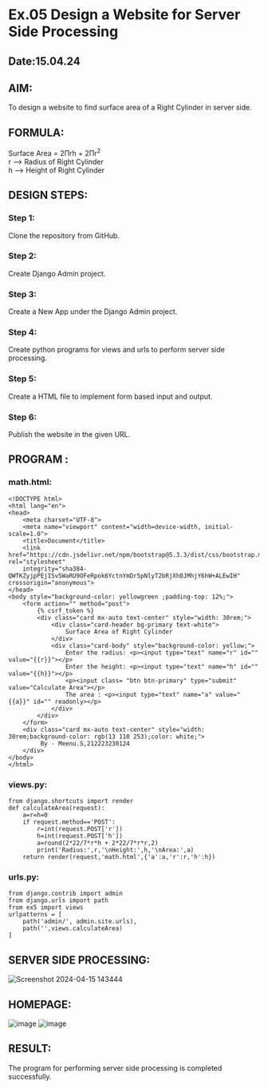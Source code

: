 # Ex.05 Design a Website for Server Side Processing
## Date:15.04.24

## AIM:
To design a website to find surface area of a Right Cylinder in server side.

## FORMULA:
Surface Area = 2Πrh + 2Πr<sup>2</sup>
<br>r --> Radius of Right Cylinder
<br>h --> Height of Right Cylinder

## DESIGN STEPS:

### Step 1:
Clone the repository from GitHub.

### Step 2:
Create Django Admin project.

### Step 3:
Create a New App under the Django Admin project.

### Step 4:
Create python programs for views and urls to perform server side processing.

### Step 5:
Create a HTML file to implement form based input and output.

### Step 6:
Publish the website in the given URL.

## PROGRAM :
### math.html:
~~~
<!DOCTYPE html>
<html lang="en">
<head>
    <meta charset="UTF-8">
    <meta name="viewport" content="width=device-width, initial-scale=1.0">
    <title>Document</title>
    <link href="https://cdn.jsdelivr.net/npm/bootstrap@5.3.3/dist/css/bootstrap.min.css" rel="stylesheet"
    integrity="sha384-QWTKZyjpPEjISv5WaRU9OFeRpok6YctnYmDr5pNlyT2bRjXh0JMhjY6hW+ALEwIH" crossorigin="anonymous">
</head>
<body style="background-color: yellowgreen ;padding-top: 12%;">
    <form action="" method="post">
        {% csrf_token %}
        <div class="card mx-auto text-center" style="width: 30rem;">
            <div class="card-header bg-primary text-white">
                Surface Area of Right Cylinder
            </div>
            <div class="card-body" style="background-color: yellow;">
                Enter the radius: <p><input type="text" name="r" id="" value="{{r}}"></p>
                Enter the height: <p><input type="text" name="h" id="" value="{{h}}"></p>
                <p><input class= "btn btn-primary" type="submit" value="Calculate Area"></p>
                The area : <p><input type="text" name="a" value="{{a}}" id="" readonly></p>
            </div>
        </div>
    </form>
    <div class="card mx-auto text-center" style="width: 30rem;background-color: rgb(13 110 253);color: white;">
         By - Meenu.S,212223230124
    </div>
</body>
</html>
~~~
### views.py:
~~~
from django.shortcuts import render
def calculateArea(request):
    a=r=h=0
    if request.method=='POST':
        r=int(request.POST['r'])
        h=int(request.POST['h'])
        a=round(2*22/7*r*h + 2*22/7*r*r,2)
        print('Radius:',r,'\nHeight:',h,'\nArea:',a)
    return render(request,'math.html',{'a':a,'r':r,'h':h})
~~~
### urls.py:
~~~
from django.contrib import admin
from django.urls import path
from ex5 import views
urlpatterns = [
    path('admin/', admin.site.urls),
    path('',views.calculateArea)
]

~~~

## SERVER SIDE PROCESSING:

![Screenshot 2024-04-15 143444](https://github.com/Meenu2823/MathServer/assets/139416219/24b03c4d-ba0c-40ca-804f-a4f4fcdc8918)

## HOMEPAGE:

![image](https://github.com/Meenu2823/MathServer/assets/139416219/63f2d1cb-a4e7-4078-af10-3c8e25db92cd)
![image](https://github.com/Meenu2823/MathServer/assets/139416219/7a61ee24-6b4c-47f8-8b2b-2d6ab67481a7)


## RESULT:
The program for performing server side processing is completed successfully.
